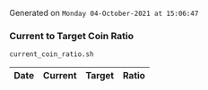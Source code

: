 Generated on `Monday 04-October-2021 at 15:06:47`

### Current to Target Coin Ratio
`current_coin_ratio.sh`

Date|Current|Target|Ratio
---|---|---|---
